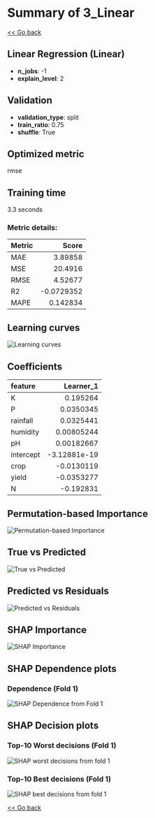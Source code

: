 # Summary of 3_Linear

[<< Go back](../README.md)


## Linear Regression (Linear)
- **n_jobs**: -1
- **explain_level**: 2

## Validation
 - **validation_type**: split
 - **train_ratio**: 0.75
 - **shuffle**: True

## Optimized metric
rmse

## Training time

3.3 seconds

### Metric details:
| Metric   |      Score |
|:---------|-----------:|
| MAE      |  3.89858   |
| MSE      | 20.4916    |
| RMSE     |  4.52677   |
| R2       | -0.0729352 |
| MAPE     |  0.142834  |



## Learning curves
![Learning curves](learning_curves.png)

## Coefficients
| feature   |    Learner_1 |
|:----------|-------------:|
| K         |  0.195264    |
| P         |  0.0350345   |
| rainfall  |  0.0325441   |
| humidity  |  0.00805244  |
| pH        |  0.00182667  |
| intercept | -3.12881e-19 |
| crop      | -0.0130119   |
| yield     | -0.0353277   |
| N         | -0.192831    |


## Permutation-based Importance
![Permutation-based Importance](permutation_importance.png)
## True vs Predicted

![True vs Predicted](true_vs_predicted.png)


## Predicted vs Residuals

![Predicted vs Residuals](predicted_vs_residuals.png)



## SHAP Importance
![SHAP Importance](shap_importance.png)

## SHAP Dependence plots

### Dependence (Fold 1)
![SHAP Dependence from Fold 1](learner_fold_0_shap_dependence.png)

## SHAP Decision plots

### Top-10 Worst decisions (Fold 1)
![SHAP worst decisions from fold 1](learner_fold_0_shap_worst_decisions.png)
### Top-10 Best decisions (Fold 1)
![SHAP best decisions from fold 1](learner_fold_0_shap_best_decisions.png)

[<< Go back](../README.md)
